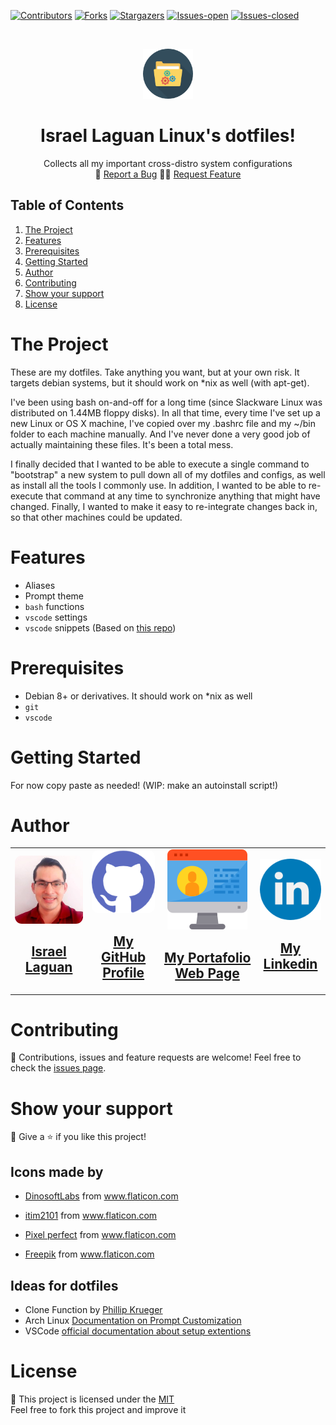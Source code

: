 <!-- PROJECT SHIELDS -->
[![Contributors][contributors-shield]][contributors-url]
[![Forks][forks-shield]][forks-url]
[![Stargazers][stars-shield]][stars-url]
[![Issues-open][issues-open-shield]][issues-url]
[![Issues-closed][issues-closed-shield]][issues-url]


<!-- PROJECT LOGO -->
<br />
<p align="center">
  <a href="https://github.com/Israel-Laguan/dotfiles">
    <img src="./docs/img/folder.png" alt="Logo"  height="80">
  </a>

  <h1 align="center">
	Israel Laguan Linux's dotfiles!
  </h1>

  <p align="center">
    Collects all my important cross-distro system configurations
    <br />
	  <!-- 🖊️
    <a href="https://">Read the article</a> -->
    🐞
    <a href="https://github.com/Israel-Laguan/dotfiles/issues">Report a Bug</a>
    🙋‍♂️
    <a href="https://github.com/Israel-Laguan/dotfiles/issues">Request Feature</a>
  </p>
</p>

## Table of Contents

1. [The Project](#the-project)
2. [Features](#features)
3. [Prerequisites](#prerequisites)
4. [Getting Started](#getting-started)
5. [Author](#author)
6. [Contributing](#contributing)
7. [Show your support](#show-your-support)
8. [License](#license)

# The Project

These are my dotfiles. Take anything you want, but at your own risk. It targets debian systems, but 
it should work on *nix as well (with apt-get).

I've been using bash on-and-off for a long time (since Slackware Linux was distributed on 1.44MB floppy disks). In all that time, every time I've set up a new Linux or OS X machine, I've copied over my .bashrc file and my ~/bin folder to each machine manually. And I've never done a very good job of actually maintaining these files. It's been a total mess.

I finally decided that I wanted to be able to execute a single command to "bootstrap" a new system to pull down all of my dotfiles and configs, as well as install all the tools I commonly use. In addition, I wanted to be able to re-execute that command at any time to synchronize anything that might have changed. Finally, I wanted to make it easy to re-integrate changes back in, so that other machines could be updated.

# Features

- Aliases
- Prompt theme
- `bash` functions
- `vscode` settings
- `vscode` snippets (Based on [this repo][snippets-repo])

# Prerequisites

- Debian 8+ or derivatives. It should work on *nix as well
- `git`
- `vscode`

# Getting Started

For now copy paste as needed! (WIP: make an autoinstall script!)

# Author

 <table style="width:100%">
  <tr>
    <td>
        <div align="center">
            <a href="./docs/img/photo.png" target="_blank" rel="author">
                <img src="./docs/img/photo.jpeg" style="border-radius: 10%" alt="Israel Laguan's Photo">
            </a>
            <h2>
                <a href="https://israel-laguan.github.io/" target="_blank" rel="author">
                    Israel Laguan
                </a>
            </h2>
        </div>
    </td>
    <td>
        <div align="center">
            <a href="https://github.com/Israel-Laguan" target="_blank" rel="author">
                <img src="./docs/img/github.png" style="border-radius: 10%" alt="My GitHub">
                <h2>
                    My GitHub Profile
                </h2>
            </a>
        </div>
    </td>
    <td>
        <div align="center">
            <a href="https://israel-laguan.github.io/" target="_blank" rel="author">
                <img src="./docs/img/website.png" alt="My Website">
                <h2>
                    My Portafolio Web Page
                </h2>
            </a>
        </div>
    </td>
    <td>
        <div align="center">
            <a href="https://www.linkedin.com/in/israellaguan/" target="_blank" rel="author">
                <img src="./docs/img/linkedin.png" alt="My Linkedin">
                <h2>
                    My Linkedin
                </h2>
            </a>
        </div>
    </td>
  </tr>
</table> 

# Contributing

🤝 Contributions, issues and feature requests are welcome!
Feel free to check the [issues page][issues-url].

# Show your support

🤗 Give a ⭐️ if you like this project!

## Icons made by 

- <a href="https://www.flaticon.com/authors/dinosoftlabs" title="DinosoftLabs">DinosoftLabs</a> from <a href="https://www.flaticon.com/" title="Flaticon"> www.flaticon.com</a>

- <a href="https://www.flaticon.com/authors/itim2101" title="itim2101">itim2101</a> from <a href="https://www.flaticon.com/" title="Flaticon"> www.flaticon.com</a>

- <a href="https://www.flaticon.com/authors/pixel-perfect" title="Pixel perfect">Pixel perfect</a> from <a href="https://www.flaticon.com/" title="Flaticon"> www.flaticon.com</a>

- <a href="https://www.flaticon.com/authors/freepik" title="Freepik">Freepik</a> from <a href="https://www.flaticon.com/" title="Flaticon"> www.flaticon.com</a>

## Ideas for dotfiles

- Clone Function by [Phillip Krueger][clone-unction]
- Arch Linux [Documentation on Prompt Customization][arch-prompt]
- VSCode [official documentation about setup extentions][vscode-extentions]

# License

📝 This project is licensed under the [MIT](LICENSE)\
Feel free to fork this project and improve it

[snippets-repo]: https://github.com/Israel-Laguan/vscode-extension-react-snippets

[clone-unction]: https://www.phillip-kruger.com/post/some_bash_functions_for_git/
[arch-prompt]: https://wiki.archlinux.org/index.php/Bash/Prompt_customization
[vscode-extentions]: https://code.visualstudio.com/docs/editor/extension-gallery

<!-- MARKDOWN LINKS & IMAGES -->
[contributors-shield]: https://img.shields.io/github/contributors/Israel-Laguan/dotfiles?style=for-the-badge
[contributors-url]: https://github.com/Israel-Laguan/dotfiles/graphs/contributors
[forks-shield]: https://img.shields.io/github/forks/Israel-Laguan/dotfiles?style=for-the-badge
[forks-url]: https://github.com/Israel-Laguan/dotfiles/network/members
[stars-shield]: https://img.shields.io/github/stars/Israel-Laguan/dotfiles?style=for-the-badge
[stars-url]: https://github.com/Israel-Laguan/dotfiles/stargazers
[issues-open-shield]: https://img.shields.io/github/issues/Israel-Laguan/dotfiles?style=for-the-badge
[issues-url]: https://github.com/Israel-Laguan/dotfiles/issues
[issues-closed-shield]: https://img.shields.io/github/issues-closed/Israel-Laguan/dotfiles?style=for-the-badge